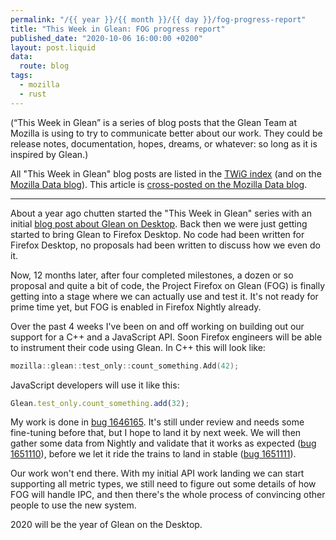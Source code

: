 ```yaml
---
permalink: "/{{ year }}/{{ month }}/{{ day }}/fog-progress-report"
title: "This Week in Glean: FOG progress report"
published_date: "2020-10-06 16:00:00 +0200"
layout: post.liquid
data:
  route: blog
tags:
  - mozilla
  - rust
---
```


(“This Week in Glean” is a series of blog posts that the Glean Team at Mozilla is using to try to communicate better about our work. They could be release notes, documentation, hopes, dreams, or whatever: so long as it is inspired by Glean.)

All "This Week in Glean" blog posts are listed in the [TWiG index](https://mozilla.github.io/glean/book/appendix/twig.html)
(and on the [Mozilla Data blog](https://blog.mozilla.org/data/category/glean/)).
This article is [cross-posted on the Mozilla Data blog](https://blog.mozilla.org/data/2020/10/06/this-week-in-glean-fog-progress-report/).

---

About a year ago chutten started the "This Week in Glean" series with an initial
[blog post about Glean on Desktop](https://chuttenblog.wordpress.com/2019/10/17/this-week-in-glean-glean-on-desktop-project-fog/).
Back then we were just getting started to bring Glean to Firefox Desktop.
No code had been written for Firefox Desktop, no proposals had been written to discuss how we even do it.

Now, 12 months later, after four completed milestones, a dozen or so proposal and quite a bit of code,
the Project Firefox on Glean (FOG) is finally getting into a stage where we can actually use and test it.
It's not ready for prime time yet, but FOG is enabled in Firefox Nightly already.

Over the past 4 weeks I've been on and off working on building out our support for a C++ and a JavaScript API.
Soon Firefox engineers will be able to instrument their code using Glean.
In C++ this will look like:

```cpp
mozilla::glean::test_only::count_something.Add(42);
```

JavaScript developers will use it like this:

```javascript
Glean.test_only.count_something.add(32);
```

My work is done in [bug 1646165][mla].
It's still under review and needs some fine-tuning before that, but I hope to land it by next week.
We will then gather some data from Nightly and validate that it works as expected ([bug 1651110][nightlyvalidation]),
before we let it ride the trains to land in stable ([bug 1651111][trainride]).

Our work won't end there.
With my initial API work landing we can start supporting all metric types,
we still need to figure out some details of how FOG will handle IPC,
and then there's the whole process of convincing other people to use the new system.

[mla]: https://bugzilla.mozilla.org/show_bug.cgi?id=1646165
[trainride]: https://bugzilla.mozilla.org/show_bug.cgi?id=1651111
[nightlyvalidation]: https://bugzilla.mozilla.org/show_bug.cgi?id=1651110

2020 will be the year of Glean on the Desktop.
